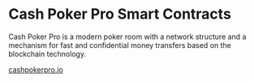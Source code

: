 # Cash Poker Pro Smart Contracts
Cash Poker Pro is a modern poker room with a network structure and a mechanism for fast and confidential money transfers based on the blockchain technology.

[cashpokerpro.io](https://cashpokerpro.io)
